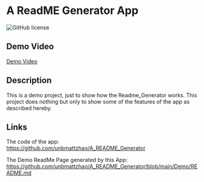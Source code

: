 # A ReadME Generator App

![GitHub license](https://img.shields.io/badge/license-MPL2.0-orange.svg)

## Demo Video

[Demo Video](https://user-images.githubusercontent.com/46049501/228375568-2bc0c7f8-96c1-49cd-bcc3-c046e47a8dae.mp4)


## Description

This is a demo project, just to show how the Readme_Generator works. This project does nothing but only to show some of the features of the app as described hereby.

 
  ## Links
  
  The code of the app: https://github.com/unbmattzhao/A_README_Generator

  The Demo ReadMe Page generated by this App: https://github.com/unbmattzhao/A_README_Generator/blob/main/Demo/README.md 


  